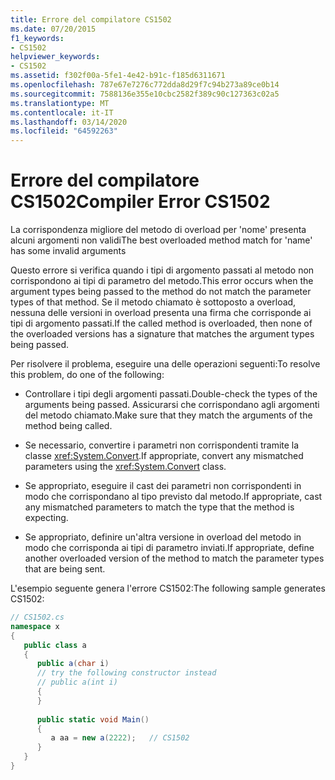 ```yaml
---
title: Errore del compilatore CS1502
ms.date: 07/20/2015
f1_keywords:
- CS1502
helpviewer_keywords:
- CS1502
ms.assetid: f302f00a-5fe1-4e42-b91c-f185d6311671
ms.openlocfilehash: 787e67e7276c772dda8d29f7c94b273a89ce0b14
ms.sourcegitcommit: 7588136e355e10cbc2582f389c90c127363c02a5
ms.translationtype: MT
ms.contentlocale: it-IT
ms.lasthandoff: 03/14/2020
ms.locfileid: "64592263"
---
```

# <a name="compiler-error-cs1502"></a><span data-ttu-id="e5d76-102">Errore del compilatore CS1502</span><span class="sxs-lookup"><span data-stu-id="e5d76-102">Compiler Error CS1502</span></span>
<span data-ttu-id="e5d76-103">La corrispondenza migliore del metodo di overload per 'nome' presenta alcuni argomenti non validi</span><span class="sxs-lookup"><span data-stu-id="e5d76-103">The best overloaded method match for 'name' has some invalid arguments</span></span>  
  
 <span data-ttu-id="e5d76-104">Questo errore si verifica quando i tipi di argomento passati al metodo non corrispondono ai tipi di parametro del metodo.</span><span class="sxs-lookup"><span data-stu-id="e5d76-104">This error occurs when the argument types being passed to the method do not match the parameter types of that method.</span></span> <span data-ttu-id="e5d76-105">Se il metodo chiamato è sottoposto a overload, nessuna delle versioni in overload presenta una firma che corrisponde ai tipi di argomento passati.</span><span class="sxs-lookup"><span data-stu-id="e5d76-105">If the called method is overloaded, then none of the overloaded versions has a signature that matches the argument types being passed.</span></span>  
  
 <span data-ttu-id="e5d76-106">Per risolvere il problema, eseguire una delle operazioni seguenti:</span><span class="sxs-lookup"><span data-stu-id="e5d76-106">To resolve this problem, do one of the following:</span></span>  
  
- <span data-ttu-id="e5d76-107">Controllare i tipi degli argomenti passati.</span><span class="sxs-lookup"><span data-stu-id="e5d76-107">Double-check the types of the arguments being passed.</span></span> <span data-ttu-id="e5d76-108">Assicurarsi che corrispondano agli argomenti del metodo chiamato.</span><span class="sxs-lookup"><span data-stu-id="e5d76-108">Make sure that they match the arguments of the method being called.</span></span>  
  
- <span data-ttu-id="e5d76-109">Se necessario, convertire i parametri non corrispondenti tramite la classe <xref:System.Convert>.</span><span class="sxs-lookup"><span data-stu-id="e5d76-109">If appropriate, convert any mismatched parameters using the <xref:System.Convert> class.</span></span>  
  
- <span data-ttu-id="e5d76-110">Se appropriato, eseguire il cast dei parametri non corrispondenti in modo che corrispondano al tipo previsto dal metodo.</span><span class="sxs-lookup"><span data-stu-id="e5d76-110">If appropriate, cast any mismatched parameters to match the type that the method is expecting.</span></span>  
  
- <span data-ttu-id="e5d76-111">Se appropriato, definire un'altra versione in overload del metodo in modo che corrisponda ai tipi di parametro inviati.</span><span class="sxs-lookup"><span data-stu-id="e5d76-111">If appropriate, define another overloaded version of the method to match the parameter types that are being sent.</span></span>  
  
 <span data-ttu-id="e5d76-112">L'esempio seguente genera l'errore CS1502:</span><span class="sxs-lookup"><span data-stu-id="e5d76-112">The following sample generates CS1502:</span></span>  
  
```csharp  
// CS1502.cs  
namespace x  
{  
   public class a  
   {  
      public a(char i)  
      // try the following constructor instead  
      // public a(int i)  
      {  
      }  
  
      public static void Main()  
      {  
         a aa = new a(2222);   // CS1502  
      }  
   }  
}  
```
